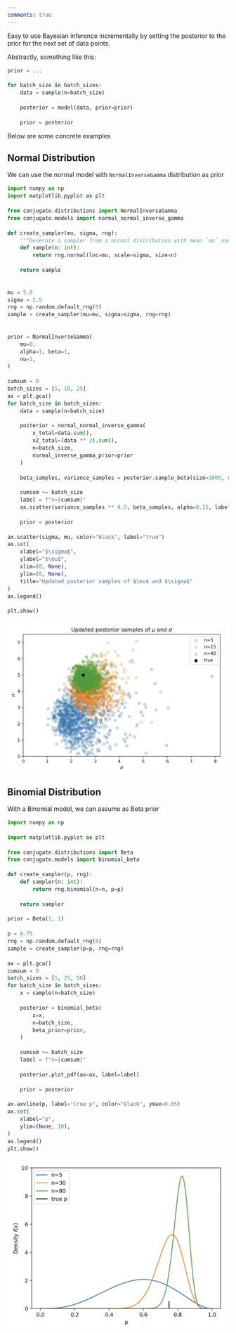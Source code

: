 ```yaml
---
comments: true 
---
```


Easy to use Bayesian inference incrementally by setting the posterior to the prior for the next set of data points. 

Abstractly, something like this: 

```python
prior = ...

for batch_size in batch_sizes:
    data = sample(n=batch_size)

    posterior = model(data, prior=prior)

    prior = posterior
```

Below are some concrete examples

## Normal Distribution

We can use the normal model with `NormalInverseGamma` distribution as prior

```python
import numpy as np
import matplotlib.pyplot as plt

from conjugate.distributions import NormalInverseGamma
from conjugate.models import normal_normal_inverse_gamma

def create_sampler(mu, sigma, rng): 
    """Generate a sampler from a normal distribution with mean `mu` and standard deviation `sigma`."""
    def sample(n: int): 
        return rng.normal(loc=mu, scale=sigma, size=n)
    
    return sample


mu = 5.0
sigma = 2.5
rng = np.random.default_rng(0)
sample = create_sampler(mu=mu, sigma=sigma, rng=rng)


prior = NormalInverseGamma(
    mu=0, 
    alpha=1, beta=1, 
    nu=1, 
)

cumsum = 0
batch_sizes = [5, 10, 25]
ax = plt.gca()
for batch_size in batch_sizes:
    data = sample(n=batch_size)

    posterior = normal_normal_inverse_gamma(
        x_total=data.sum(), 
        x2_total=(data ** 2).sum(), 
        n=batch_size, 
        normal_inverse_gamma_prior=prior
    )

    beta_samples, variance_samples = posterior.sample_beta(size=1000, return_variance=True, random_state=rng)

    cumsum += batch_size
    label = f"n={cumsum}"
    ax.scatter(variance_samples ** 0.5, beta_samples, alpha=0.25, label=label)

    prior = posterior 

ax.scatter(sigma, mu, color="black", label="true")
ax.set(
    xlabel="$\sigma$", 
    ylabel="$\mu$", 
    xlim=(0, None), 
    ylim=(0, None), 
    title="Updated posterior samples of $\mu$ and $\sigma$"
)
ax.legend()

plt.show()
```

![Bayesian Update](../images/bayesian-update.png)

## Binomial Distribution

With a Binomial model, we can assume as Beta prior


```python 
import numpy as np

import matplotlib.pyplot as plt

from conjugate.distributions import Beta
from conjugate.models import binomial_beta

def create_sampler(p, rng): 
    def sampler(n: int): 
        return rng.binomial(n=n, p=p)

    return sampler

prior = Beta(1, 1)

p = 0.75
rng = np.random.default_rng(0)
sample = create_sampler(p=p, rng=rng)

ax = plt.gca()
cumsum = 0
batch_sizes = [5, 25, 50]
for batch_size in batch_sizes: 
    x = sample(n=batch_size)

    posterior = binomial_beta(
        x=x, 
        n=batch_size, 
        beta_prior=prior, 
    )

    cumsum += batch_size
    label = f"n={cumsum}"

    posterior.plot_pdf(ax=ax, label=label)

    prior = posterior

ax.axvline(p, label="true p", color="black", ymax=0.05)
ax.set(
    xlabel="p", 
    ylim=(None, 10), 
)
ax.legend()
plt.show()
```

![Binomial Model](../images/bayesian-update-binomial.png)
    

        
